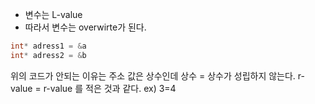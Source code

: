 - 변수는 L-value
- 따라서 변수는 overwirte가 된다.
```c
int* adress1 = &a
int* adress2 = &b
```
위의 코드가 안되는 이유는 주소 값은 상수인데 상수 = 상수가 성립하지 않는다.
r-value = r-value 를 적은 것과 같다.
ex) 3=4

